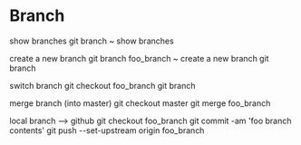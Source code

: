 # Branch

show branches
    git branch  ~  show branches

create a new branch
    git branch foo_branch  ~  create a new branch
    git branch

switch branch
    git checkout foo_branch
    git branch

merge branch (into master)
    git checkout master
    git merge foo_branch
   
local branch --> github
    git checkout foo_branch
    git commit -am 'foo branch contents'
    git push --set-upstream origin foo_branch
